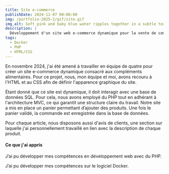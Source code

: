 ```yaml
---
title: Site e-commerce
publishDate: 2024-11-07 00:00:00
img: /portfolio-2025-2/gif/site.gif
img_alt: Soft pink and baby blue water ripples together in a subtle texture.
description: |
  Développement d'un site web e-commerce dynamique pour la vente de compléments alimentaires.
tags:
  - Docker
  - PHP
  - HTML/CSS
---
```


En novembre 2024, j'ai été amené à travailler en équipe de quatre pour créer un site e-commerce dynamique consacré aux
compléments alimentaires.
Pour ce projet, nous, mon équipe et moi, avons recouru à l'HTML et au CSS afin de définir l'apparence graphique du site.

Étant donné que ce site est dynamique, il doit interagir avec une base de données SQL. Pour cela, nous avons employé du
PHP tout en adhérant à l'architecture MVC, ce qui garantit une structure claire du travail.
Notre site a mis en place un panier permettant d’ajouter des produits. Une fois le panier validé, la commande est
enregistrée dans la base de données.

Pour chaque article, nous disposons aussi d'avis de clients, une section sur laquelle j'ai personnellement travaillé en
lien avec la description de chaque produit.

#### Ce que j'ai appris

J’ai pu développer mes compétences en développement web avec du PHP.

J’ai pu développer mes compétences sur le logiciel Docker.
